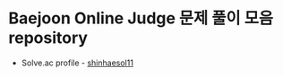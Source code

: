 # Baejoon Online Judge 문제 풀이 모음 repository

- Solve.ac profile - <a href="https://solved.ac/profile/shinhaesol11" target="_blank">shinhaesol11</a>
